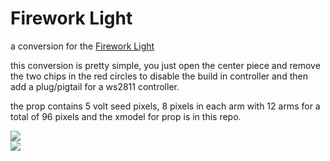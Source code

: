 # Firework Light


a conversion for the <a href=https://www.mirabella.com.au/mirabella-product-item/firework-light/>Firework Light</a><br>

this conversion is pretty simple, you just open the center piece and remove the two chips in the red circles to disable the build in controller and then add a plug/pigtail for a ws2811 controller.

the prop contains 5 volt seed pixels, 8 pixels in each arm with 12 arms for a total of 96 pixels and the xmodel for prop is in this repo.

<img src=https://github.com/DnG-Crafts/Mirabella-Tree-Conversion/blob/main/Firework%20Light/1.jpg><br>
<img src=https://github.com/DnG-Crafts/Mirabella-Tree-Conversion/blob/main/Firework%20Light/2.jpg><br>
